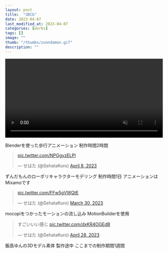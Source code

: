 ```yaml
---
layout: post
title:  "3DCG"
date: 2023-04-07
last_modified_at: 2023-04-07
categories: [works]
tags: []
image: ""
thumb: "/thumbs/zunndamon.gif"
description: ""
---
```


<video controls width="100%" autoplay loop muted="true" src="/works/2023-04-06%2022-42-05.mp4" type="video/mp4" >
 Sorry, your browser doesn't support embedded videos.
</video>

Blenderを使った歩行アニメーション
制作時間2時間

<blockquote class="twitter-tweet"><p lang="zxx" dir="ltr"><a href="https://t.co/NPGgyzELPl">pic.twitter.com/NPGgyzELPl</a></p>&mdash; せはた (@SehataKuro) <a href="https://twitter.com/SehataKuro/status/1644770545584730112?ref_src=twsrc%5Etfw">April 8, 2023</a></blockquote> <script async src="https://platform.twitter.com/widgets.js" charset="utf-8"></script>

ずんだもんのローポリキャラクターモデリング
制作時間1日
アニメーションはMixamoです

<blockquote class="twitter-tweet"><p lang="zxx" dir="ltr"><a href="https://t.co/FFw5gVWQtE">pic.twitter.com/FFw5gVWQtE</a></p>&mdash; せはた (@SehataKuro) <a href="https://twitter.com/SehataKuro/status/1641502310726791168?ref_src=twsrc%5Etfw">March 30, 2023</a></blockquote> <script async src="https://platform.twitter.com/widgets.js" charset="utf-8"></script>

mocopiをつかったモーションの流し込み
MotionBuilderを使用

<blockquote class="twitter-tweet"><p lang="ja" dir="ltr">すごいいい感じ <a href="https://t.co/dxKR4OGEdB">pic.twitter.com/dxKR4OGEdB</a></p>&mdash; せはた (@SehataKuro) <a href="https://twitter.com/SehataKuro/status/1651972418733498368?ref_src=twsrc%5Etfw">April 28, 2023</a></blockquote> <script async src="https://platform.twitter.com/widgets.js" charset="utf-8"></script>

飯島ゆんの3Dモデル素体
製作途中
ここまでの制作期間1週間
